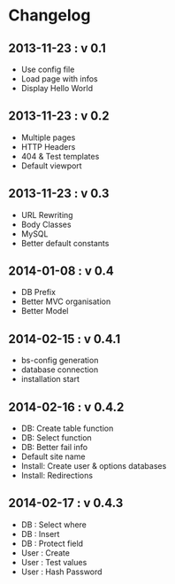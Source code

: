 Changelog
===========

2013-11-23 : v 0.1
---

* Use config file
* Load page with infos
* Display Hello World

2013-11-23 : v 0.2
---

* Multiple pages
* HTTP Headers
* 404 & Test templates
* Default viewport

2013-11-23 : v 0.3
---

* URL Rewriting
* Body Classes
* MySQL
* Better default constants

2014-01-08 : v 0.4
---

* DB Prefix
* Better MVC organisation
* Better Model

2014-02-15 : v 0.4.1
---

* bs-config generation
* database connection
* installation start

2014-02-16 : v 0.4.2
---

* DB: Create table function
* DB: Select function
* DB: Better fail info
* Default site name
* Install: Create user & options databases
* Install: Redirections

2014-02-17 : v 0.4.3
---

* DB : Select where
* DB : Insert
* DB : Protect field
* User : Create
* User : Test values
* User : Hash Password